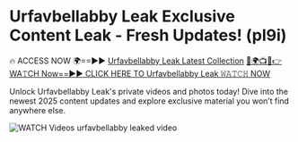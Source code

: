 # Urfavbellabby Leak Exclusive Content Leak - Fresh Updates! (pl9i)

🔥 ACCESS NOW 🌍==►► <a href="https://tinyurl.com/3fjeunct" rel="nofollow">Urfavbellabby Leak Latest Collection</a></h3>
[🔴🌍📺📱👉WA𝚃CH Now==►► CLICK HERE TO Urfavbellabby Leak 𝚆𝙰𝚃𝙲𝙷 NOW](https://tinyurl.com/3fjeunct)

Unlock Urfavbellabby Leak's private videos and photos today! Dive into the newest 2025 content updates and explore exclusive material you won’t find anywhere else.


<a href="https://tinyurl.com/3fjeunct" rel="nofollow" data-target="animated-image.originalLink"><img src="https://camo.githubusercontent.com/8a4f000d20f83aca3bf7ec5f350d767afa0574a8a352519fd8cfa583a6f93a33/68747470733a2f2f692e696d6775722e636f6d2f644a486b345a712e676966" alt="WATCH Videos" data-canonical-src="https://i.imgur.com/dJHk4Zq.gif" style="max-width: 100%; display: inline-block;" data-target="animated-image.originalImage"></a>
urfavbellabby leaked video